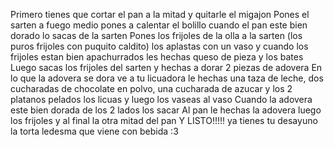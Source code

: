 Primero tienes que cortar el pan a la mitad y quitarle el migajon
Pones el sarten a fuego medio pones a calentar el bolillo cuando el pan este bien dorado lo sacas de la sarten
Pones los frijoles de la olla a la sarten (los puros frijoles con puquito caldito) los aplastas con un vaso y cuando los frijoles estan bien apachurrados les hechas queso de pieza y los bates
Luego sacas los frijoles del sarten y hechas a dorar 2 piezas de adovera
En lo que la adovera se dora ve a tu licuadora le hechas una taza de leche, dos cucharadas de chocolate en polvo, una cucharada de azucar y los 2 platanos pelados los licuas y luego los vaseas al vaso
Cuando la adovera este bien dorada de los 2 lados los sacar
Al pan le hechas la adovera luego los frijoles y al final la otra mitad del pan
Y LISTO!!!!! ya tienes tu desayuno la torta ledesma que viene con bebida :3 